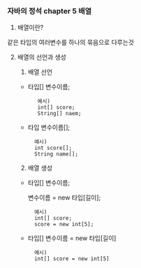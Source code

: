 ### 자바의 정석 chapter 5 배열

1. 배열이란?

같은 타입의 여러변수를 하나의 묶음으로 다루는것

2.  배열의 선언과 생성

    1. 배열 선언

    - 타입[] 변수이름;

             예시)
             int[] score;
             String[] naem;

    - 타입 변수이름[];

            예시)
            int score[];
            String name[];

    2. 배열 생성

    - 타입[] 변수이름;

      변수이름 = new 타입[길이];

            예시)
            int[] score;
            score = new int[5];

    - 타입[] 변수이름 = new 타입[길이]

            예시)
            int[] score = new int[5]
